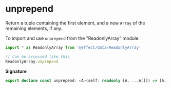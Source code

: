 # unprepend

Return a tuple containing the first element, and a new `Array` of the remaining elements, if any.

To import and use `unprepend` from the "ReadonlyArray" module:

```ts
import * as ReadonlyArray from '@effect/data/ReadonlyArray'

// Can be accessed like this
ReadonlyArray.unprepend
```

**Signature**

```ts
export declare const unprepend: <A>(self: readonly [A, ...A[]]) => [A, A[]]
```
